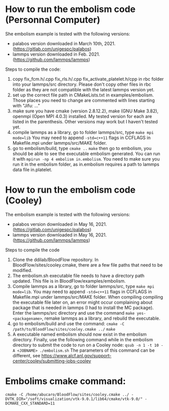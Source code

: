 # How to run the embolism code (Personnal Computer)
She embolism example is tested with the following versions:
- palabos version downloaded in March 10th, 2021. (https://gitlab.com/unigespc/palabos)
- lammps version downloaded in Feb. 2021. (https://github.com/lammps/lammps)

Steps to compile the code: 
1. copy fix_fcm.h/.cpp fix_rls.h/.cpp fix_activate_platelet.h/cpp in rbc folder into your lammps/src directory. Please don't copy other files in rbc folder as they are not compatible with the latest lammps version yet.  
2. set up the correct file path in CMakeLists.txt in examples/embolism. Those places you need to change are commented with lines starting with "Jifu: ..."
3. make sure you have cmake (version 2.8.12.2), make (GNU Make 3.82), openmpi (Open MPI 4.0.3) installed. My tested version for each are listed in the parenthesis. Other versions may work but I haven't tested yet. 
4. compile lammps as a library, go to folder lammps/src, type `make mpi mode=lib` You may need to append `-std=c++11` flags in CCFLAGS in Makefile.mpi under lammps/src/MAKE folder.
5. go to embolism/build, type `cmake ..`
`make`
then go to embolism, you should be able to see the executable embolism generated. You can run it with `mpirun -np 4 embolism in.embolism`. You need to make sure you run it in the embolism folder, as in.embolism requires a path to lammps data file in.platelet.

# How to run the embolism code (Cooley)
The embolism example is tested with the following versions:
- palabos version downloaded in May 16, 2021. (https://gitlab.com/unigespc/palabos)
- lammps version downloaded in May 16, 2021. (https://github.com/lammps/lammps)

Steps to compile the code
1. Clone the ddilab/BloodFlow repository. In BloodFlow/sites/cooley.cmake, there are a few file paths that need to be modified.
2. The embolism.sh executable file needs to have a directory path updated. This file is in BloodFlow/examples/embolism.
3. Compile lammps as a library, go to folder lammps/src, type `make mpi mode=lib`. You may need to append `-std=c++11` flags in CCFLAGS in Makefile.mpi under lammps/src/MAKE folder. When compiling compiling the executable file later on, an error might occur complaining about package that is needed in lammps (I had to install the MC package). Enter the lammps/src directory and use the command `make yes-<packagename>`, remake lammps as a library, and rebuild the executable.
4. go to embolism/build and use the command: `cmake -C /path/to/BloodFlow/sites/cooley.cmake ../`
`make`
5. A executable named embolism should now exist in the embolism directory. Finally, use the following command while in the embolism directory to submit the code to run on a Cooley node:
`qsub -n 1 -t 10 -A <JOBNAME> ./embolism.sh`
The parameters of this command can be different, see https://www.alcf.anl.gov/support-center/cooley/submitting-jobs-cooley

# Embolims cmake command: 
`cmake -C /home/abucaro/BloodFlow/sites/cooley.cmake ../ -DVTK_DIR="/soft/visualization/vtk-9.0.1/lib64/cmake/vtk-9.0/" -DCMAKE_CXX_STANDARD=11`

